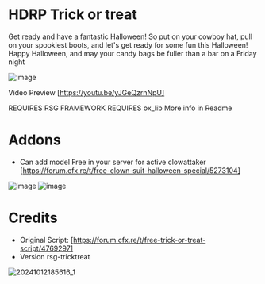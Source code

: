 # HDRP Trick or treat

Get ready and have a fantastic Halloween!
So put on your cowboy hat, pull on your spookiest boots, and let's get ready for some fun this Halloween! Happy Halloween, and may your candy bags be fuller than a bar on a Friday night

![image](https://github.com/user-attachments/assets/ced16576-ebe1-48f7-8af2-cfc3a218df46)

Video Preview [https://youtu.be/yJGeQzrnNpU]

REQUIRES RSG FRAMEWORK
REQUIRES ox_lib
More info in Readme

# Addons
- Can add model Free in your server for active clowattaker [https://forum.cfx.re/t/free-clown-suit-halloween-special/5273104]

![image](https://github.com/user-attachments/assets/8e3e7861-8e2d-4f25-88c4-c52ef11ea2fd)
![image](https://github.com/user-attachments/assets/db15dc6e-54f7-417c-a983-7559665245b9)

# Credits
- Original Script: [https://forum.cfx.re/t/free-trick-or-treat-script/4769297]
- Version rsg-tricktreat

![20241012185616_1](https://github.com/user-attachments/assets/5bc5e8c5-3a4c-4cc0-b3e9-23c28ec9ee53)
